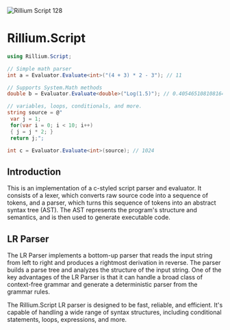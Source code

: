 
![Rillium Script 128](https://github.com/rilliumio/Rillium.Script/assets/126918909/630d8811-7647-4969-bc64-92204658bb53) 
# Rillium.Script

```cs
using Rillium.Script;

// Simple math parser
int a = Evaluator.Evaluate<int>("(4 + 3) * 2 - 3"); // 11

// Supports System.Math methods
double b = Evaluator.Evaluate<double>("Log(1.5)"); // 0.4054651081081644

// variables, loops, conditionals, and more.
string source = @"
 var j = 1;
 for(var i = 0; i < 10; i++)
 { j = j * 2; }
 return j;";

int c = Evaluator.Evaluate<int>(source); // 1024
```

## Introduction
This is an implementation of a c-styled script parser and evaluator. It consists of a lexer, which converts raw source code into a sequence of tokens, and a parser, which turns this sequence of tokens into an abstract syntax tree (AST). The AST represents the program's structure and semantics, and is then used to generate executable code.

## LR Parser

The LR Parser implements a bottom-up parser that reads the input string from left to right and produces a rightmost derivation in reverse. The parser builds a parse tree and analyzes the structure of the input string. One of the key advantages of the LR Parser is that it can handle a broad class of context-free grammar and generate a deterministic parser from the grammar rules.

The Rillium.Script LR parser is designed to be fast, reliable, and efficient. It's capable of handling a wide range of syntax structures, including conditional statements, loops, expressions, and more.
